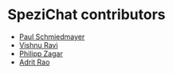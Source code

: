 <!--
                  
#
# This source file is part of the Stanford Spezi open source project
#
# SPDX-FileCopyrightText: 2023 Stanford University and the project authors (see CONTRIBUTORS.md)
#
# SPDX-License-Identifier: MIT
# 
             
-->

SpeziChat contributors
====================

* [Paul Schmiedmayer](https://github.com/PSchmiedmayer)
* [Vishnu Ravi](https://github.com/vishnuravi)
* [Philipp Zagar](https://github.com/philippzagar)
* [Adrit Rao](https://github.com/AdritRao)
